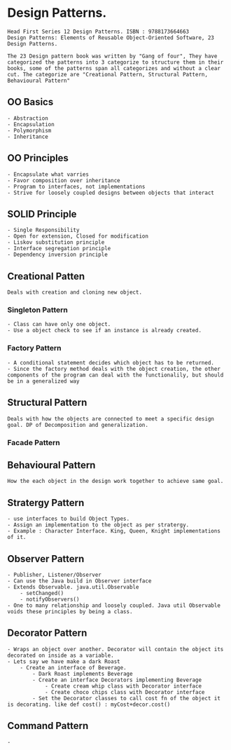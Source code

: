 # Design Patterns. 
    Head First Series 12 Design Patterns. ISBN : 9788173664663
    Design Patterns: Elements of Reusable Object-Oriented Software, 23 Design Patterns.

    The 23 Design pattern book was written by "Gang of four", They have categorized the patterns into 3 categorize to structure them in their books, some of the patterns span all categorizes and without a clear cut. The categorize are "Creational Pattern, Structural Pattern, Behavioural Pattern"

## OO Basics
    - Abstraction
    - Encapsulation
    - Polymorphism
    - Inheritance

## OO Principles
    - Encapsulate what varries
    - Favor composition over inheritance
    - Program to interfaces, not implementations
    - Strive for loosely coupled designs between objects that interact

## SOLID Principle
    - Single Responsibility
    - Open for extension, Closed for modification
    - Liskov substitution principle
    - Interface segregation principle
    - Dependency inversion principle


## Creational Patten
    Deals with creation and cloning new object.

### Singleton Pattern
    - Class can have only one object.
    - Use a object check to see if an instance is already created.

### Factory Pattern
    - A conditional statement decides which object has to be returned.
    - Since the factory method deals with the object creation, the other components of the program can deal with the functionalily, but should be in a generalized way

## Structural Pattern
    Deals with how the objects are connected to meet a specific design goal. DP of Decomposition and generalization.

### Facade Pattern


## Behavioural Pattern
    How the each object in the design work together to achieve same goal.   

## Stratergy Pattern
    - use interfaces to build Object Types. 
    - Assign an implementation to the object as per stratergy.
    - Example : Character Interface. King, Queen, Knight implementations of it.

## Observer Pattern
    - Publisher, Listener/Observer 
    - Can use the Java build in Observer interface
    - Extends Observable. java.util.Observable
        - setChanged()
        - notifyObservers()
    - One to many relationship and loosely coupled. Java util Observable voids these principles by being a class. 

## Decorator Pattern
    - Wraps an object over another. Decorator will contain the object its decorated on inside as a variable.
    - Lets say we have make a dark Roast
        - Create an interface of Beverage.
            - Dark Roast implements Beverage
            - Create an interface Decorators implementing Beverage
                - Create cream whip class with Decorator interface
                - Create choco chips class with Decorator interface
            - Set the Decorator classes to call cost fn of the object it is decorating. like def cost() : myCost+decor.cost()



## Command Pattern
    - 